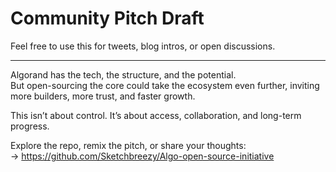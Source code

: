 # Community Pitch Draft

Feel free to use this for tweets, blog intros, or open discussions.

---

Algorand has the tech, the structure, and the potential.  
But open-sourcing the core could take the ecosystem even further, inviting more builders, more trust, and faster growth.

This isn’t about control. It’s about access, collaboration, and long-term progress.

Explore the repo, remix the pitch, or share your thoughts:  
→ https://github.com/Sketchbreezy/Algo-open-source-initiative

